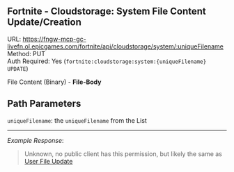## Fortnite - Cloudstorage: System File Content Update/Creation

URL: https://fngw-mcp-gc-livefn.ol.epicgames.com/fortnite/api/cloudstorage/system/:uniqueFilename \
Method: PUT \
Auth Required: Yes (`fortnite:cloudstorage:system:{uniqueFilename} UPDATE`)

File Content (Binary) - **File-Body**

## Path Parameters

`uniqueFilename`: the `uniqueFilename` from the List

---

_Example Response_:

> Unknown, no public client has this permission, but likely the same as [User File Update](../User/Update.md)
